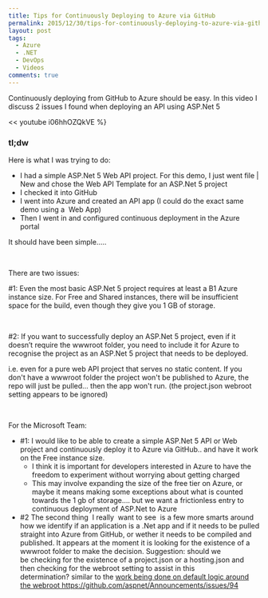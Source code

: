 ```yaml
---
title: Tips for Continuously Deploying to Azure via GitHub
permalink: 2015/12/30/tips-for-continuously-deploying-to-azure-via-github/
layout: post
tags:
  - Azure
  - .NET
  - DevOps
  - Videos
comments: true
---
```


Continuously deploying from GitHub to Azure should be easy. In this video I discuss 2 issues I found when deploying an API using ASP.Net 5


<< youtube i06hhOZQkVE %}
<h3>tl;dw</h3>
Here is what I was trying to do:
<ul>
	<li>I had a simple ASP.Net 5 Web API project.
For this demo, I just went file | New and chose the Web API Template for an ASP.Net 5 project</li>
	<li><span style="font-weight:400;">I checked it into GitHub</span></li>
	<li><span style="font-weight:400;">I went into Azure and created an API app (I could do the exact same demo using a  Web App)</span></li>
	<li><span style="font-weight:400;">Then I went in and configured continuous deployment in the Azure portal</span></li>
</ul>
<span style="font-weight:400;">It should have been simple.....</span>

 

<span style="font-weight:400;">There are two issues: </span>

<span style="font-weight:400;">#1: Even the most basic ASP.Net 5 project requires at least a B1 Azure instance size. For Free and Shared instances, there will be insufficient space for the build, even though they give you 1 GB of storage.</span>

 

<span style="font-weight:400;">#2: If you want to successfully deploy an ASP.Net 5 project, even if it doesn’t require the wwwroot folder, you need to include it for Azure to recognise the project as an ASP.Net 5 project that needs to be deployed.</span>

i.e. even for a pure web API project that serves no static content. If you don't have a wwwroot folder the project won't be published to Azure, the repo will just be pulled... then the app won't run. (the project.json webroot setting appears to be ignored)

 

For the Microsoft Team:
<ul>
	<li style="font-weight:400;"><span style="font-weight:400;">#1: I would like to be able to create a simple ASP.Net 5 API or Web project and continuously deploy it to Azure via GitHub.. and have it work on the Free instance size.</span>
<ul>
	<li style="font-weight:400;"><span style="font-weight:400;">I think it is important for developers interested in Azure to have the freedom to experiment without worrying about getting charged</span></li>
	<li style="font-weight:400;"><span style="font-weight:400;">This may involve expanding the size of the free tier on Azure, or maybe it means making some exceptions about what is counted towards the 1 gb of storage…. but we want a frictionless entry to continuous deployment of ASP.Net to Azure</span></li>
</ul>
</li>
	<li style="font-weight:400;"><span style="font-weight:400;">#2 The second thing  I really  want to see  is a few more smarts around how we identify if an application is a .Net app and if it needs to be pulled straight into Azure from GitHub, or wether it needs to be compiled and published. It appears at the moment it is looking for the existence of a wwwroot folder to make the decision. Suggestion: should we be checking for the existence of a project.json or a hosting.json and then checking for the webroot setting to assist in this determination? similar to the <a href="https://github.com/aspnet/Announcements/issues/94" target="_blank">work being done on default logic around the webroot</a><a href="https://github.com/aspnet/Announcements/issues/94"> https://github.com/aspnet/Announcements/issues/94</a></span></li>
</ul>
 

